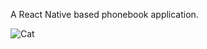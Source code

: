 A React Native based phonebook application.


![Cat](https://raw.githubusercontent.com/mayank4kathuria/phonebook/assests/Screenshot_20190204-173456.JPG)
